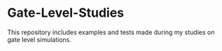 # Gate-Level-Studies
This repository includes examples and tests made during my studies on gate level simulations.
